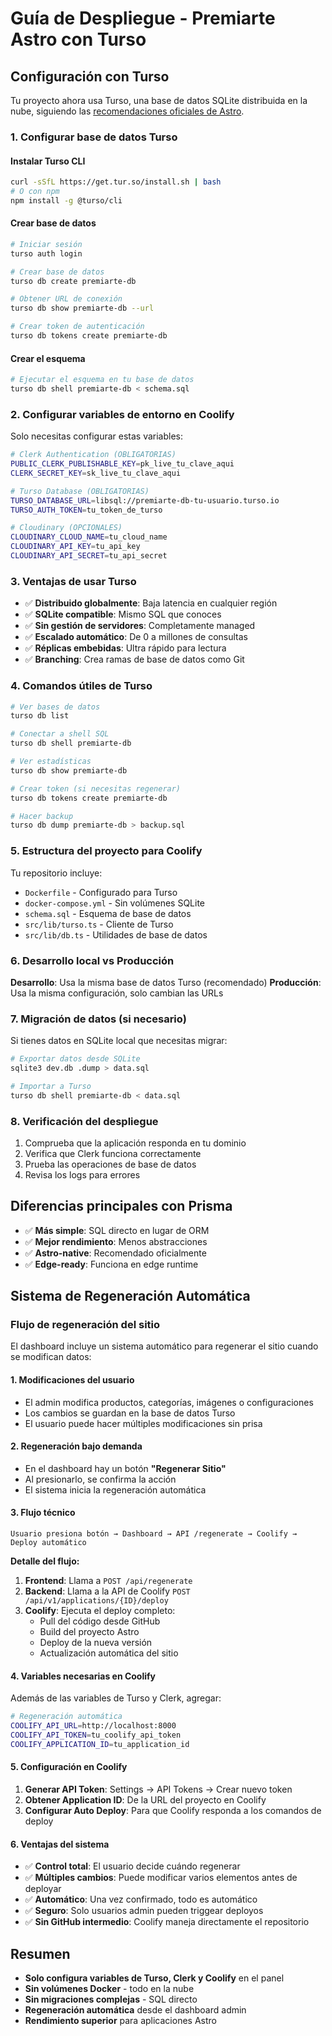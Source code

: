 # Guía de Despliegue - Premiarte Astro con Turso

## Configuración con Turso

Tu proyecto ahora usa Turso, una base de datos SQLite distribuida en la nube, siguiendo las [recomendaciones oficiales de Astro](https://docs.astro.build/es/guides/backend/turso/).

### 1. Configurar base de datos Turso

#### Instalar Turso CLI

```bash
curl -sSfL https://get.tur.so/install.sh | bash
# O con npm
npm install -g @turso/cli
```

#### Crear base de datos

```bash
# Iniciar sesión
turso auth login

# Crear base de datos
turso db create premiarte-db

# Obtener URL de conexión
turso db show premiarte-db --url

# Crear token de autenticación
turso db tokens create premiarte-db
```

#### Crear el esquema

```bash
# Ejecutar el esquema en tu base de datos
turso db shell premiarte-db < schema.sql
```

### 2. Configurar variables de entorno en Coolify

Solo necesitas configurar estas variables:

```bash
# Clerk Authentication (OBLIGATORIAS)
PUBLIC_CLERK_PUBLISHABLE_KEY=pk_live_tu_clave_aqui
CLERK_SECRET_KEY=sk_live_tu_clave_aqui

# Turso Database (OBLIGATORIAS)
TURSO_DATABASE_URL=libsql://premiarte-db-tu-usuario.turso.io
TURSO_AUTH_TOKEN=tu_token_de_turso

# Cloudinary (OPCIONALES)
CLOUDINARY_CLOUD_NAME=tu_cloud_name
CLOUDINARY_API_KEY=tu_api_key
CLOUDINARY_API_SECRET=tu_api_secret
```

### 3. Ventajas de usar Turso

- ✅ **Distribuido globalmente**: Baja latencia en cualquier región
- ✅ **SQLite compatible**: Mismo SQL que conoces
- ✅ **Sin gestión de servidores**: Completamente managed
- ✅ **Escalado automático**: De 0 a millones de consultas
- ✅ **Réplicas embebidas**: Ultra rápido para lectura
- ✅ **Branching**: Crea ramas de base de datos como Git

### 4. Comandos útiles de Turso

```bash
# Ver bases de datos
turso db list

# Conectar a shell SQL
turso db shell premiarte-db

# Ver estadísticas
turso db show premiarte-db

# Crear token (si necesitas regenerar)
turso db tokens create premiarte-db

# Hacer backup
turso db dump premiarte-db > backup.sql
```

### 5. Estructura del proyecto para Coolify

Tu repositorio incluye:

- `Dockerfile` - Configurado para Turso
- `docker-compose.yml` - Sin volúmenes SQLite
- `schema.sql` - Esquema de base de datos
- `src/lib/turso.ts` - Cliente de Turso
- `src/lib/db.ts` - Utilidades de base de datos

### 6. Desarrollo local vs Producción

**Desarrollo**: Usa la misma base de datos Turso (recomendado)
**Producción**: Usa la misma configuración, solo cambian las URLs

### 7. Migración de datos (si necesario)

Si tienes datos en SQLite local que necesitas migrar:

```bash
# Exportar datos desde SQLite
sqlite3 dev.db .dump > data.sql

# Importar a Turso
turso db shell premiarte-db < data.sql
```

### 8. Verificación del despliegue

1. Comprueba que la aplicación responda en tu dominio
2. Verifica que Clerk funciona correctamente
3. Prueba las operaciones de base de datos
4. Revisa los logs para errores

## Diferencias principales con Prisma

- ✅ **Más simple**: SQL directo en lugar de ORM
- ✅ **Mejor rendimiento**: Menos abstracciones
- ✅ **Astro-native**: Recomendado oficialmente
- ✅ **Edge-ready**: Funciona en edge runtime

## Sistema de Regeneración Automática

### Flujo de regeneración del sitio

El dashboard incluye un sistema automático para regenerar el sitio cuando se modifican datos:

#### 1. **Modificaciones del usuario**

- El admin modifica productos, categorías, imágenes o configuraciones
- Los cambios se guardan en la base de datos Turso
- El usuario puede hacer múltiples modificaciones sin prisa

#### 2. **Regeneración bajo demanda**

- En el dashboard hay un botón **"Regenerar Sitio"**
- Al presionarlo, se confirma la acción
- El sistema inicia la regeneración automática

#### 3. **Flujo técnico**

```
Usuario presiona botón → Dashboard → API /regenerate → Coolify → Deploy automático
```

**Detalle del flujo:**

1. **Frontend**: Llama a `POST /api/regenerate`
2. **Backend**: Llama a la API de Coolify `POST /api/v1/applications/{ID}/deploy`
3. **Coolify**: Ejecuta el deploy completo:
   - Pull del código desde GitHub
   - Build del proyecto Astro
   - Deploy de la nueva versión
   - Actualización automática del sitio

#### 4. **Variables necesarias en Coolify**

Además de las variables de Turso y Clerk, agregar:

```bash
# Regeneración automática
COOLIFY_API_URL=http://localhost:8000
COOLIFY_API_TOKEN=tu_coolify_api_token
COOLIFY_APPLICATION_ID=tu_application_id
```

#### 5. **Configuración en Coolify**

1. **Generar API Token**: Settings → API Tokens → Crear nuevo token
2. **Obtener Application ID**: De la URL del proyecto en Coolify
3. **Configurar Auto Deploy**: Para que Coolify responda a los comandos de deploy

#### 6. **Ventajas del sistema**

- ✅ **Control total**: El usuario decide cuándo regenerar
- ✅ **Múltiples cambios**: Puede modificar varios elementos antes de deployar
- ✅ **Automático**: Una vez confirmado, todo es automático
- ✅ **Seguro**: Solo usuarios admin pueden triggear deployos
- ✅ **Sin GitHub intermedio**: Coolify maneja directamente el repositorio

## Resumen

- **Solo configura variables de Turso, Clerk y Coolify** en el panel
- **Sin volúmenes Docker** - todo en la nube
- **Sin migraciones complejas** - SQL directo
- **Regeneración automática** desde el dashboard admin
- **Rendimiento superior** para aplicaciones Astro
